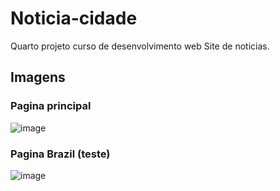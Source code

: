 # Noticia-cidade
 Quarto projeto curso de desenvolvimento web
 Site de noticias.
 
 ## Imagens 
 
 ### Pagina principal
 ![image](https://user-images.githubusercontent.com/92633222/142229234-0aede1ad-e6af-4d11-a872-14a7b26ceda3.png)


### Pagina Brazil (teste)
![image](https://user-images.githubusercontent.com/92633222/142229100-75fdc425-90a7-4976-a593-ef0100f3c5d8.png)

